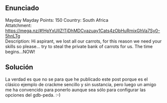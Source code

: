 ## **Enunciado**

Mayday Mayday
Points: 150 
Country: South Africa   
Attatchment: https://mega.nz/#!HpYxUIIZ!TjDhMDCvazuay1Cats4zObHuRmixGhVa7Sy0-5hnLTg   
Description: Hi aspirant, we lost all our carrots, for this reason we need your skills so please... try to steal the private bank of carrots for us. The time begins...NOW!

## **Solución**

La verdad es que no se para que he publicado este post porque es el clásico ejemplo de crackme sencillo y sin sustancia, pero luego un amigo me ha convencido para ponerlo aunque sea sólo para configurar las opciones del gdb-peda. :-)


